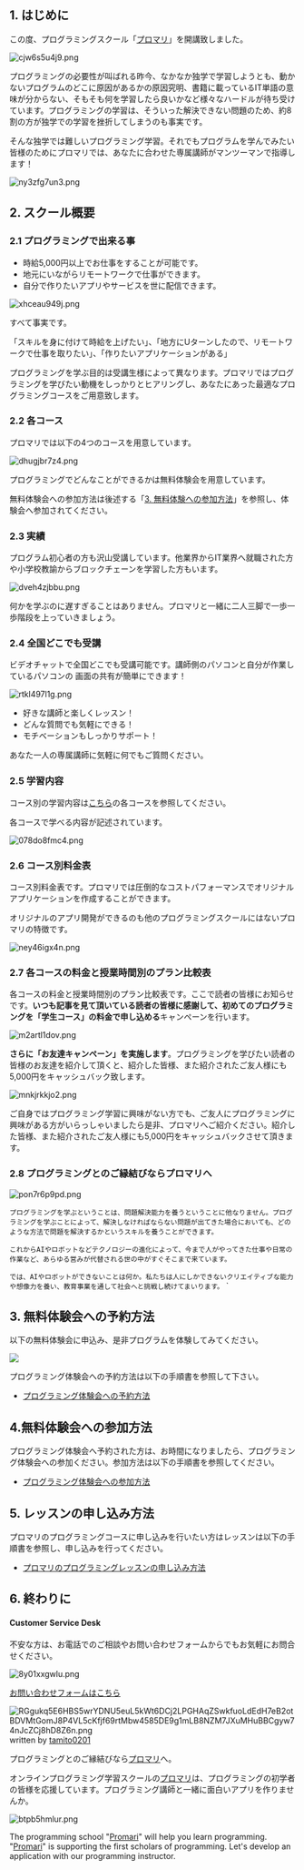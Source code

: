 ## 1. はじめに

この度、プログラミングスクール「[プロマリ](https://www.programming-mariage.jp/)」を開講致しました。

![cjw6s5u4j9.png](https://img.esteem.ws/cjw6s5u4j9.png)

プログラミングの必要性が叫ばれる昨今、なかなか独学で学習しようとも、動かないプログラムのどこに原因があるかの原因究明、書籍に載っているIT単語の意味が分からない、そもそも何を学習したら良いかなど様々なハードルが待ち受けています。プログラミングの学習は、そういった解決できない問題のため、約8割の方が独学での学習を挫折してしまうのも事実です。

そんな独学では難しいプログラミング学習。それでもプログラムを学んでみたい皆様のためにプロマリでは、あなたに合わせた専属講師がマンツーマンで指導します！

![ny3zfg7un3.png](https://img.esteem.ws/ny3zfg7un3.png)

## 2. スクール概要

### 2.1 プログラミングで出来る事

- 時給5,000円以上でお仕事をすることが可能です。
- 地元にいながらリモートワークで仕事ができます。
- 自分で作りたいアプリやサービスを世に配信できます。

![xhceau949j.png](https://img.esteem.ws/xhceau949j.png)

すべて事実です。

「スキルを身に付けて時給を上げたい」、「地方にUターンしたので、リモートワークで仕事を取りたい」、「作りたいアプリケーションがある」

プログラミングを学ぶ目的は受講生様によって異なります。プロマリではプログラミングを学びたい動機をしっかりとヒアリングし、あなたにあった最適なプログラミングコースをご用意致します。

### 2.2 各コース

プロマリでは以下の4つのコースを用意しています。

![dhugjbr7z4.png](https://img.esteem.ws/dhugjbr7z4.png)

プログラミングでどんなことができるかは無料体験会を用意しています。

無料体験会への参加方法は後述する「[3. 無料体験への参加方法](https://github.com/tamito0201/promari-public/blob/master/doc/01_Introduction/20190214%20-%20%E3%80%90%E3%82%A4%E3%83%B3%E3%83%88%E3%83%AD%E3%83%80%E3%82%AF%E3%82%B7%E3%83%A7%E3%83%B3%E3%80%91INT0001%20-%20%E3%83%97%E3%83%AD%E3%82%B0%E3%83%A9%E3%83%9F%E3%83%B3%E3%82%B0%E3%82%B9%E3%82%AF%E3%83%BC%E3%83%AB%E3%80%8C%E3%83%97%E3%83%AD%E3%83%9E%E3%83%AA%E3%80%8D%E3%82%92%E9%96%8B%E8%AC%9B%E3%81%97%E3%81%BE%E3%81%99%E3%80%82.md#3-%E7%84%A1%E6%96%99%E4%BD%93%E9%A8%93%E3%81%B8%E3%81%AE%E5%8F%82%E5%8A%A0%E6%96%B9%E6%B3%95)」を参照し、体験会へ参加されてください。

### 2.3 実績

プログラム初心者の方も沢山受講しています。他業界からIT業界へ就職された方や小学校教諭からブロックチェーンを学習した方もいます。

![dveh4zjbbu.png](https://img.esteem.ws/dveh4zjbbu.png)

何かを学ぶのに遅すぎることはありません。プロマリと一緒に二人三脚で一歩一歩階段を上っていきましょう。

### 2.4 全国どこでも受講

ビデオチャットで全国どこでも受講可能です。講師側のパソコンと自分が作業しているパソコンの
画面の共有が簡単にできます！

![rtkl497l1g.png](https://img.esteem.ws/rtkl497l1g.png)

- 好きな講師と楽しくレッスン！
- どんな質問でも気軽にできる！
- モチベーションもしっかりサポート！

あなた一人の専属講師に気軽に何でもご質問ください。

### 2.5 学習内容

コース別の学習内容は[こちら](https://www.programming-mariage.jp/course)の各コースを参照してください。

各コースで学べる内容が記述されています。

![078do8fmc4.png](https://img.esteem.ws/078do8fmc4.png)

### 2.6 コース別料金表

コース別料金表です。プロマリでは圧倒的なコストパフォーマンスでオリジナルアプリケーションを作成することができます。

オリジナルのアプリ開発ができるのも他のプログラミングスクールにはないプロマリの特徴です。

![ney46igx4n.png](https://img.esteem.ws/ney46igx4n.png)

### 2.7 各コースの料金と授業時間別のプラン比較表

各コースの料金と授業時間別のプラン比較表です。ここで読者の皆様にお知らせです。**いつも記事を見て頂いている読者の皆様に感謝して、初めてのプログラミングを「学生コース」の料金で申し込める**キャンペーンを行います。

![m2artl1dov.png](https://img.esteem.ws/m2artl1dov.png)

**さらに「お友達キャンペーン」を実施します**。プログラミングを学びたい読者の皆様のお友達を紹介して頂くと、紹介した皆様、また紹介されたご友人様にも5,000円をキャッシュバック致します。

![mnkjrkkjo2.png](https://img.esteem.ws/mnkjrkkjo2.png)

ご自身ではプログラミング学習に興味がない方でも、ご友人にプログラミングに興味がある方がいらっしゃいましたら是非、プロマリへご紹介ください。紹介した皆様、また紹介されたご友人様にも5,000円をキャッシュバックさせて頂きます。

### 2.8 プログラミングとのご縁結びならプロマリへ

![pon7r6p9pd.png](https://img.esteem.ws/pon7r6p9pd.png)

`プログラミングを学ぶということは、問題解決能力を養うということに他なりません。プログラミングを学ぶことによって、解決しなければならない問題が出てきた場合においても、どのような方法で問題を解決するかというスキルを養うことができます。`

`これからAIやロボットなどテクノロジーの進化によって、今まで人がやってきた仕事や日常の作業など、あらゆる営みが代替される世の中がすぐそこまで来ています。`

`では、AIやロボットができないことは何か。私たちは人にしかできないクリエイティブな能力や想像力を養い、教育事業を通して社会へと挑戦し続けてまいります。`
`

## 3. 無料体験会への予約方法

以下の無料体験会に申込み、是非プログラムを体験してみてください。

[![](https://img.esteem.ws/tw2gkgxkm2.png)](https://reserva.be/programmingmariage0201)

プログラミング体験会への予約方法は以下の手順書を参照して下さい。

- [プログラミング体験会への予約方法](https://github.com/tamito0201/promari-public/blob/master/doc/00_Preparation/20190214%20-%20%E3%80%90%E6%89%8B%E9%A0%86%E6%9B%B8%E3%80%91MAN0002%20-%20%E3%83%97%E3%83%AD%E3%82%B0%E3%83%A9%E3%83%9F%E3%83%B3%E3%82%B0%E4%BD%93%E9%A8%93%E4%BC%9A%E3%81%B8%E3%81%AE%E4%BA%88%E7%B4%84%E6%96%B9%E6%B3%95.md)

## 4.無料体験会への参加方法

プログラミング体験会へ予約された方は、お時間になりましたら、プログラミング体験会への参加ください。参加方法は以下の手順書を参照してください。

- [プログラミング体験会への参加方法](https://github.com/tamito0201/promari-public/blob/master/doc/00_Preparation/20190216%20-%20%E3%80%90%E6%89%8B%E9%A0%86%E6%9B%B8%E3%80%91MAN0003%20-%20%E3%83%97%E3%83%AD%E3%82%B0%E3%83%A9%E3%83%9F%E3%83%B3%E3%82%B0%E4%BD%93%E9%A8%93%E4%BC%9A%E3%81%B8%E3%81%AE%E5%8F%82%E5%8A%A0%E6%96%B9%E6%B3%95.md)

## 5. レッスンの申し込み方法

プロマリのプログラミングコースに申し込みを行いたい方はレッスンは以下の手順書を参照し、申し込みを行ってください。

- [プロマリのプログラミングレッスンの申し込み方法](https://github.com/tamito0201/promari-public/blob/master/doc/00_Preparation/20190216%20-%20%E3%80%90%E6%89%8B%E9%A0%86%E6%9B%B8%E3%80%91MAN0001%20-%20%E3%83%97%E3%83%AD%E3%83%9E%E3%83%AA%E3%81%AE%E3%83%97%E3%83%AD%E3%82%B0%E3%83%A9%E3%83%9F%E3%83%B3%E3%82%B0%E3%83%AC%E3%83%83%E3%82%B9%E3%83%B3%E3%81%AE%E7%94%B3%E8%BE%BC.md)

## 6. 終わりに

#### Customer Service Desk

不安な方は、お電話でのご相談やお問い合わせフォームからでもお気軽にお問合せください。

![8y01xxgwlu.png](https://img.esteem.ws/8y01xxgwlu.png)

[お問い合わせフォームはこちら](https://www.programming-mariage.jp/contact)

![RGgukq5E6HBS5wrYDNU5euL5kWt6DCj2LPGHAqZSwkfuoLdEdH7eB2otBDVMtGomJ8P4VL5cKfjf69rtMbw4585DE9g1mLB8NZM7JXuMHuBBCgyw74nJcZCj8hD8Z6n.png](https://ipfs.busy.org/ipfs/QmYQChjSnbGyuXBF36PYZ7dh59GzrVQguEZwoE9rnBJkaM)
written by [tamito0201](https://steemit.com/@tamito0201/)

プログラミングとのご縁結びなら[プロマリ](https://www.programming-mariage.jp/)へ。

オンラインプログラミング学習スクールの[プロマリ](https://www.programming-mariage.jp/)は、プログラミングの初学者の皆様を応援しています。プログラミング講師と一緒に面白いアプリを作りませんか。

![btpb5hmlur.png](https://img.esteem.ws/btpb5hmlur.png)

The programming school "[Promari](https://www.programming-mariage.jp/)" will help you learn programming. "[Promari](https://www.programming-mariage.jp/)" is supporting the first scholars of programming. Let's develop an application with our programming instructor.
